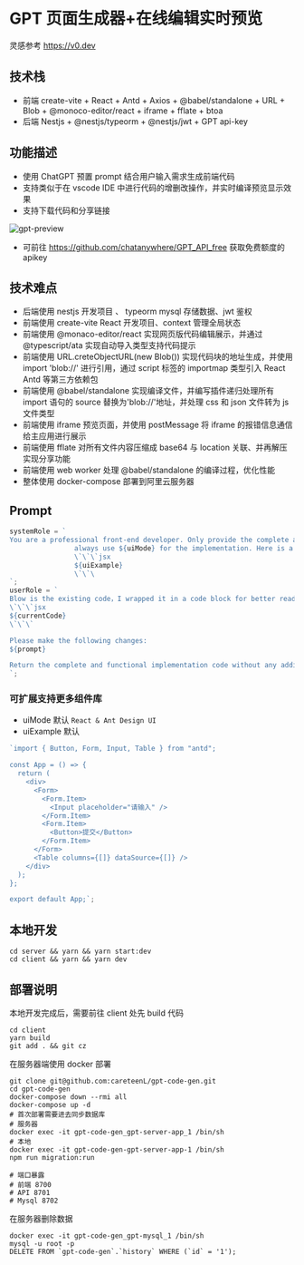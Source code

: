 # GPT 页面生成器+在线编辑实时预览

灵感参考 https://v0.dev

## 技术栈

- 前端 create-vite + React + Antd + Axios + @babel/standalone + URL + Blob + @monoco-editor/react + iframe + fflate + btoa
- 后端 Nestjs + @nestjs/typeorm + @nestjs/jwt + GPT api-key

## 功能描述

- 使用 ChatGPT 预置 prompt 结合用户输入需求生成前端代码
- 支持类似于在 vscode IDE 中进行代码的增删改操作，并实时编译预览显示效果
- 支持下载代码和分享链接

![gpt-preview](https://careteenl.github.io/images/project/gpt/gpt-preview.png)

- 可前往 https://github.com/chatanywhere/GPT_API_free 获取免费额度的 apikey

## 技术难点

- 后端使用 nestjs 开发项目 、 typeorm mysql 存储数据、jwt 鉴权
- 前端使用 create-vite React 开发项目、context 管理全局状态
- 前端使用 @monaco-editor/react 实现网页版代码编辑展示，并通过 @typescript/ata 实现自动导入类型支持代码提示
- 前端使用 URL.creteObjectURL(new Blob()) 实现代码块的地址生成，并使用 import 'blob://' 进行引用，通过 script 标签的 importmap 类型引入 React Antd 等第三方依赖包
- 前端使用 @babel/standalone 实现编译文件，并编写插件递归处理所有 import 语句的 source 替换为'blob://'地址，并处理 css 和 json 文件转为 js 文件类型
- 前端使用 iframe 预览页面，并使用 postMessage 将 iframe 的报错信息通信给主应用进行展示
- 前端使用 fflate 对所有文件内容压缩成 base64 与 location 关联、并再解压实现分享功能
- 前端使用 web worker 处理 @babel/standalone 的编译过程，优化性能
- 整体使用 docker-compose 部署到阿里云服务器

## Prompt

```typescript
systemRole = `
You are a professional front-end developer. Only provide the complete and functional implementation code without any additional explanations and any markdown code block markers, whether modifying existing code or writing from scratch.
                always use ${uiMode} for the implementation. Here is a example :
                \`\`\`jsx
                ${uiExample}
                \`\`\  
`;
userRole = `
Blow is the existing code，I wrapped it in a code block for better readability:
\`\`\`jsx
${currentCode}
\`\`\`

Please make the following changes:
${prompt}

Return the complete and functional implementation code without any additional explanations and any markdown code block markers.  
`;
```

### 可扩展支持更多组件库

- uiMode 默认 `React & Ant Design UI`
- uiExample 默认

```typescript
`import { Button, Form, Input, Table } from "antd";

const App = () => {
  return (
    <div>
      <Form>
        <Form.Item>
          <Input placeholder="请输入" />
        </Form.Item>
        <Form.Item>
          <Button>提交</Button>
        </Form.Item>
      </Form>
      <Table columns={[]} dataSource={[]} />
    </div>
  );
};

export default App;`;
```

## 本地开发

```shell
cd server && yarn && yarn start:dev
cd client && yarn && yarn dev
```

## 部署说明

本地开发完成后，需要前往 client 处先 build 代码

```shell
cd client
yarn build
git add . && git cz
```

在服务器端使用 docker 部署

```shell
git clone git@github.com:careteenL/gpt-code-gen.git
cd gpt-code-gen
docker-compose down --rmi all
docker-compose up -d
# 首次部署需要进去同步数据库
# 服务器
docker exec -it gpt-code-gen_gpt-server-app_1 /bin/sh
# 本地
docker exec -it gpt-code-gen-gpt-server-app-1 /bin/sh
npm run migration:run

# 端口暴露
# 前端 8700
# API 8701
# Mysql 8702
```

在服务器删除数据

```shell
docker exec -it gpt-code-gen_gpt-mysql_1 /bin/sh
mysql -u root -p
DELETE FROM `gpt-code-gen`.`history` WHERE (`id` = '1');
```
